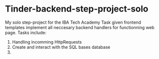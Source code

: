 # Tinder-backend-step-project-solo
My solo step-project for the IBA Tech Academy
Task given frontend templates implement all neccesary backend handlers for functionning web page.
Tasks include:
  1. Handling incomming HttpRequests 
  2. Create and interact with the SQL bases database
  3. 

